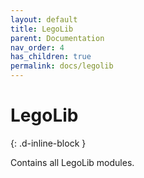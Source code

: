 ```yaml
---
layout: default
title: LegoLib
parent: Documentation
nav_order: 4
has_children: true
permalink: docs/legolib
---
```

# LegoLib 
{: .d-inline-block }  

Contains all LegoLib modules.  